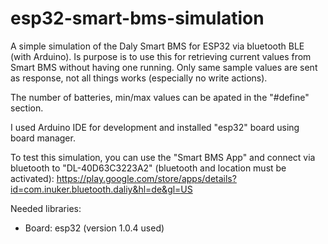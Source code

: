 # esp32-smart-bms-simulation
A simple simulation of the Daly Smart BMS for ESP32 via bluetooth BLE (with Arduino). Is purpose is to use this for retrieving current values from Smart BMS without having one running.
Only same sample values are sent as response, not all things works (especially no write actions).

The number of batteries, min/max values can be apated in the "#define" section.

I used Arduino IDE for development and installed "esp32" board using board manager.

To test this simulation, you can use the "Smart BMS App" and connect via bluetooth to "DL-40D63C3223A2" (bluetooth and location must be activated): https://play.google.com/store/apps/details?id=com.inuker.bluetooth.daliy&hl=de&gl=US

Needed libraries:
- Board: esp32 (version 1.0.4 used)

